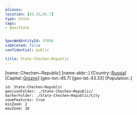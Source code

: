 ```yaml
---
aliases: 
location: [43.33,45.7]
type: State
tags:
- geo/State


SpocWebEntityId: 37056
isDeleted: false
confidential: public

title: State-Chechen~Republic
---
```

[name::Chechen~Republic]
[name-abbr::]
[Country::[Russia](geo/Continent/Europe/Russia.md)]
[Capital::[Grozny](geo/Continent/Europe/Russia/City/Grozny.md)]
[geo-lon::45.7]
[geo-lat::43.33]
[Population::]



```leaflet
id: State-Chechen~Republic
geojsonFolder: ./State-Chechen~Republic/
markerFolder: ./State-Chechen~Republic/City
zoomFeatures: true 
minZoom: 2 
maxZoom: 18
```


